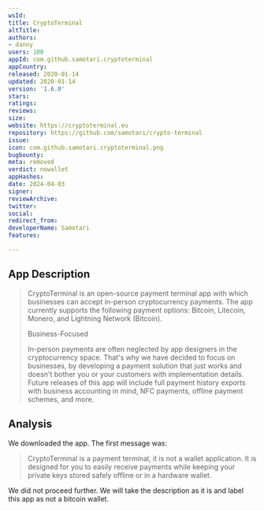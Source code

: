 ```yaml
---
wsId: 
title: CryptoTerminal
altTitle: 
authors:
- danny
users: 100
appId: com.github.samotari.cryptoterminal
appCountry: 
released: 2020-01-14
updated: 2020-01-14
version: '1.6.0'
stars: 
ratings: 
reviews: 
size: 
website: https://cryptoterminal.eu
repository: https://github.com/samotari/crypto-terminal
issue: 
icon: com.github.samotari.cryptoterminal.png
bugbounty: 
meta: removed
verdict: nowallet
appHashes: 
date: 2024-04-03
signer: 
reviewArchive: 
twitter: 
social: 
redirect_from: 
developerName: Samotari
features: 

---
```


## App Description

> CryptoTerminal is an open-source payment terminal app with which businesses can accept in-person cryptocurrency payments. The app currently supports the following payment options: Bitcoin, Litecoin, Monero, and Lightning Network (Bitcoin).
>
> Business-Focused
>
> In-person payments are often neglected by app designers in the cryptocurrency space. That's why we have decided to focus on businesses, by developing a payment solution that just works and doesn't bother you or your customers with implementation details. Future releases of this app will include full payment history exports with business accounting in mind, NFC payments, offline payment schemes, and more.

## Analysis 

We downloaded the app. The first message was: 

> CryptoTerminal is a payment terminal, it is not a wallet application. It is designed for you to easily receive payments while keeping your private keys stored safely offline or in a hardware wallet. 

We did not proceed further. We will take the description as it is and label this app as not a bitcoin wallet.
